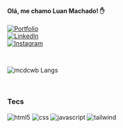 #### Olá, me chamo Luan Machado! ✋

[![Portfolio](https://img.shields.io/badge/website-000000?style=for-the-badge&logo=About.me&logoColor=white)](https://portifolio-wheat-one.vercel.app/)
<br/>
[![LinkedIn](https://img.shields.io/badge/LinkedIn-0077B5?style=for-the-badge&logo=linkedin&logoColor=white)](https://www.linkedin.com/in/luanmachadof/)
<br/>
[![Instagram](https://img.shields.io/badge/Instagram-E4405F?style=for-the-badge&logo=instagram&logoColor=white)](https://www.instagram.com/mcd.luan/)

<br/>

![mcdcwb Langs](https://github-readme-stats.vercel.app/api/top-langs/?username=mcdcwb&hide_progress=true&theme=radical)

<br/>

### Tecs
<div style="display: inline_block">
    <img align="center" alt="html5" src="https://img.shields.io/badge/HTML-E34F26?style=for-the-badge&logo=html5&logoColor=white" />
    <img align="center" alt="css" src="https://img.shields.io/badge/CSS3-1572B6?&style=for-the-badge&logo=css3&logoColor=white" />
    <img align="center" alt="javascript" src="https://img.shields.io/badge/JavaScript-F7DF1E?style=for-the-badge&logo=javascript&logoColor=black" />
    <img align="center" alt="tailwind" src="https://img.shields.io/badge/Tailwind_CSS-38B2AC?style=for-the-badge&logo=tailwind-css&logoColor=white" />
</div>

